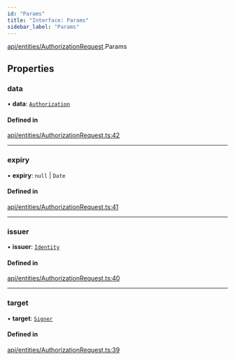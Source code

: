 ```yaml
---
id: "Params"
title: "Interface: Params"
sidebar_label: "Params"
---
```


[api/entities/AuthorizationRequest](../../../../../modules/API/Entities/AuthorizationRequest/AuthorizationRequest.md).Params

## Properties

### data

• **data**: [`Authorization`](../../../../../modules/Types/Types.md#authorization)

#### Defined in

[api/entities/AuthorizationRequest.ts:42](https://github.com/PolymeshAssociation/polymesh-sdk/blob/91c2d2d8/src/api/entities/AuthorizationRequest.ts#L42)

___

### expiry

• **expiry**: ``null`` \| `Date`

#### Defined in

[api/entities/AuthorizationRequest.ts:41](https://github.com/PolymeshAssociation/polymesh-sdk/blob/91c2d2d8/src/api/entities/AuthorizationRequest.ts#L41)

___

### issuer

• **issuer**: [`Identity`](../../../../../classes/API/Entities/Identity/Identity.md)

#### Defined in

[api/entities/AuthorizationRequest.ts:40](https://github.com/PolymeshAssociation/polymesh-sdk/blob/91c2d2d8/src/api/entities/AuthorizationRequest.ts#L40)

___

### target

• **target**: [`Signer`](../../../../../modules/Types/Types.md#signer)

#### Defined in

[api/entities/AuthorizationRequest.ts:39](https://github.com/PolymeshAssociation/polymesh-sdk/blob/91c2d2d8/src/api/entities/AuthorizationRequest.ts#L39)
